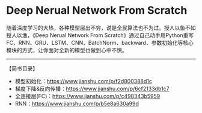 # Deep Nerual Network From Scratch

随着深度学习的大热，各种模型层出不穷，说是全民算法也不为过。授人以鱼不如授人以渔，《Deep Nerual Network From Scratch》通过自己动手用Python重写FC、RNN、GRU、LSTM、CNN、BatchNorm、backward、参数初始化等核心模块的方式，让你面对全新的模型也做到心中不慌。

---

【简书目录】

- 模型初始化：https://www.jianshu.com/p/f2d800388d1c
- 梯度下降&反向传播：https://www.jianshu.com/p/6cf2133db1c7
- 全连接层(FC)：https://www.jianshu.com/p/c498343b5959
- RNN：https://www.jianshu.com/p/b5e8a630a99d
